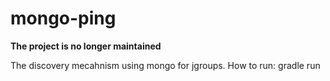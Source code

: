 mongo-ping
==========

**The project is no longer maintained**

The discovery mecahnism using mongo for jgroups.
How to run: gradle run

